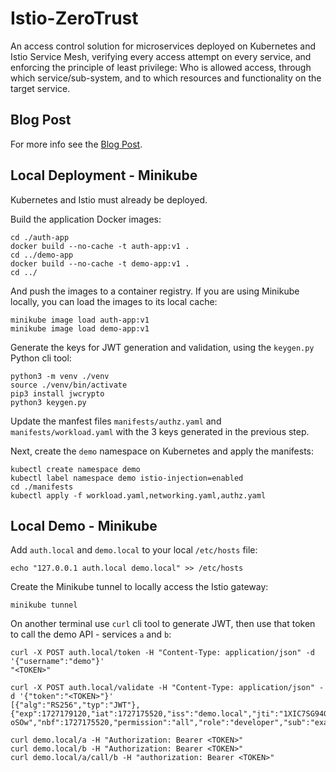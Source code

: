 # Istio-ZeroTrust

An access control solution for microservices deployed on Kubernetes and Istio Service Mesh, verifying every access attempt on every service, and enforcing the principle of least privilege: Who is allowed access, through which service/sub-system, and to which resources and functionality on the target service.

## Blog Post

For more info see the [Blog Post](https://safelyup.net/).

## Local Deployment - Minikube

Kubernetes and Istio must already be deployed.

Build the application Docker images:
```
cd ./auth-app
docker build --no-cache -t auth-app:v1 .
cd ../demo-app
docker build --no-cache -t demo-app:v1 .
cd ../
```

And push the images to a container registry. If you are using Minikube locally, you can load the images to its local cache:
```
minikube image load auth-app:v1
minikube image load demo-app:v1
```

Generate the keys for JWT generation and validation, using the `keygen.py` Python cli tool:

```
python3 -m venv ./venv
source ./venv/bin/activate
pip3 install jwcrypto
python3 keygen.py
```

Update the manfest files `manifests/authz.yaml` and `manifests/workload.yaml` with the 3 keys generated in the previous step.

Next, create the `demo` namespace on Kubernetes and apply the manifests:
```
kubectl create namespace demo
kubectl label namespace demo istio-injection=enabled
cd ./manifests
kubectl apply -f workload.yaml,networking.yaml,authz.yaml
```

## Local Demo - Minikube

Add `auth.local` and `demo.local` to your local `/etc/hosts` file:
```
echo "127.0.0.1	auth.local demo.local" >> /etc/hosts
```

Create the Minikube tunnel to locally access the Istio gateway:
```
minikube tunnel
```

On another terminal use `curl` cli tool to generate JWT, then use that token to call the demo API - services `a` and `b`:
```
curl -X POST auth.local/token -H "Content-Type: application/json" -d '{"username":"demo"}'
"<TOKEN>"

curl -X POST auth.local/validate -H "Content-Type: application/json" -d '{"token":"<TOKEN>"}'
[{"alg":"RS256","typ":"JWT"},{"exp":1727179120,"iat":1727175520,"iss":"demo.local","jti":"1XIC7SG94GTACNpyt-oSOw","nbf":1727175520,"permission":"all","role":"developer","sub":"example","username":"demo"}]

curl demo.local/a -H "Authorization: Bearer <TOKEN>"
curl demo.local/b -H "Authorization: Bearer <TOKEN>"
curl demo.local/a/call/b -H "authorization: Bearer <TOKEN>"
```
